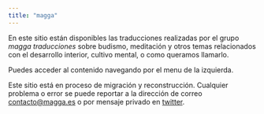 ```yaml
---
title: "magga"
---
```


<link rel="alternate" type="application/rss+xml" href="https://magga.es/index.xml" title="magga">


En este sitio están disponibles las traducciones realizadas por el grupo *magga traducciones* sobre budismo, meditación y otros temas relacionados con el desarrollo interior, cultivo mental, o como queramos llamarlo.  

Puedes acceder al contenido navegando por el menu de la izquierda.  

Este sitio está en proceso de migración y reconstrucción. Cualquier problema o error se puede reportar a la dirección de correo <contacto@magga.es> o por mensaje privado en [twitter](http://twitter.com/magga_es).  
